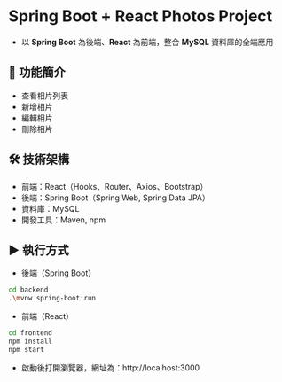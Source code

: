 # Spring Boot + React Photos Project
- 以 **Spring Boot** 為後端、**React** 為前端，整合 **MySQL** 資料庫的全端應用

## 🔧 功能簡介
- 查看相片列表
- 新增相片
- 編輯相片
- 刪除相片

## 🛠 技術架構
- 前端：React（Hooks、Router、Axios、Bootstrap）
- 後端：Spring Boot（Spring Web, Spring Data JPA）
- 資料庫：MySQL
- 開發工具：Maven, npm

## ▶️ 執行方式
- 後端（Spring Boot）
```bash
cd backend
.\mvnw spring-boot:run
```

- 前端（React）
```bash
cd frontend
npm install
npm start
```
- 啟動後打開瀏覽器，網址為：http://localhost:3000